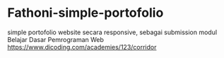 # Fathoni-simple-portofolio

simple portofolio website secara responsive, sebagai submission modul Belajar Dasar Pemrograman Web <https://www.dicoding.com/academies/123/corridor>
